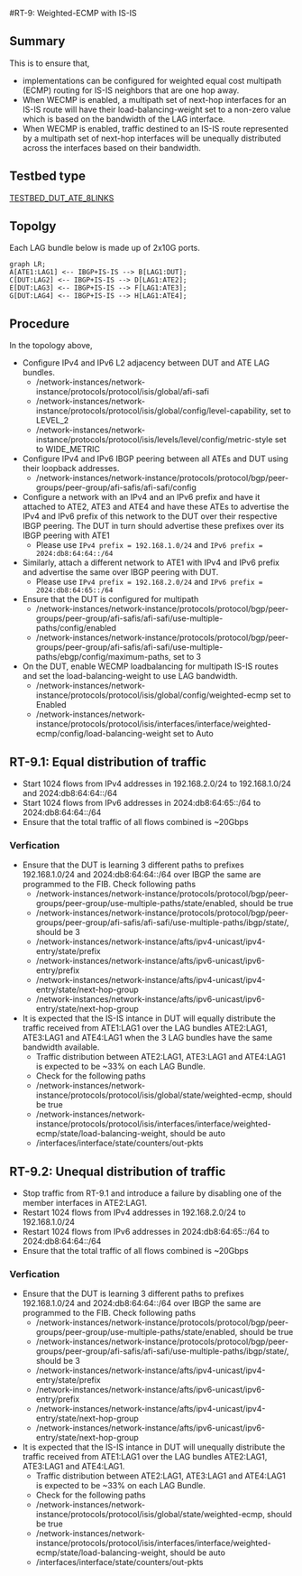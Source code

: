 #RT-9: Weighted-ECMP with IS-IS

## Summary

This is to ensure that,
* implementations can be configured for weighted equal cost multipath (ECMP) routing for IS-IS neighbors that are one hop away. 
* When WECMP is enabled, a multipath set of next-hop interfaces for an IS-IS route will have their load-balancing-weight set to a non-zero value which is based on the bandwidth of the LAG interface.
* When WECMP is enabled, traffic destined to an IS-IS route represented by a multipath set of next-hop interfaces will be unequally distributed across the interfaces based on their bandwidth.



## Testbed type

[TESTBED_DUT_ATE_8LINKS](https://github.com/openconfig/featureprofiles/blob/main/topologies/atedut_8.testbed)

## Topolgy

Each LAG bundle below is made up of 2x10G ports.
```mermaid
graph LR; 
A[ATE1:LAG1] <-- IBGP+IS-IS --> B[LAG1:DUT];
C[DUT:LAG2] <-- IBGP+IS-IS --> D[LAG1:ATE2];
E[DUT:LAG3] <-- IBGP+IS-IS --> F[LAG1:ATE3];
G[DUT:LAG4] <-- IBGP+IS-IS --> H[LAG1:ATE4];
```

## Procedure

In the topology above, 
* Configure IPv4 and IPv6 L2 adjacency between DUT and ATE LAG bundles.
  * /network-instances/network-instance/protocols/protocol/isis/global/afi-safi
  * /network-instances/network-instance/protocols/protocol/isis/global/config/level-capability, set to LEVEL_2
  * /network-instances/network-instance/protocols/protocol/isis/levels/level/config/metric-style set to WIDE_METRIC
* Configure IPv4 and IPv6 IBGP peering between all ATEs and DUT using their loopback addresses.
  * /network-instances/network-instance/protocols/protocol/bgp/peer-groups/peer-group/afi-safis/afi-safi/config
* Configure a network with an IPv4 and an IPv6 prefix and have it attached to ATE2, ATE3 and ATE4 and have these ATEs to advertise the IPv4 and IPv6 prefix of this network to the DUT over their respective IBGP peering. The DUT in turn should advertise these prefixes over its IBGP peering with ATE1
  * Please use `IPv4 prefix = 192.168.1.0/24` and `IPv6 prefix = 2024:db8:64:64::/64`
* Similarly, attach a different network to ATE1 with IPv4 and IPv6 prefix and advertise the same over IBGP peering with DUT.
  * Please use `IPv4 prefix = 192.168.2.0/24` and `IPv6 prefix = 2024:db8:64:65::/64`
* Ensure that the DUT is configured for multipath
  * /network-instances/network-instance/protocols/protocol/bgp/peer-groups/peer-group/afi-safis/afi-safi/use-multiple-paths/config/enabled
  * /network-instances/network-instance/protocols/protocol/bgp/peer-groups/peer-group/afi-safis/afi-safi/use-multiple-paths/ebgp/config/maximum-paths, set to 3
* On the DUT, enable WECMP loadbalancing for multipath IS-IS routes and set the load-balancing-weight to use LAG bandwidth.
  * /network-instances/network-instance/protocols/protocol/isis/global/config/weighted-ecmp set to Enabled
  * /network-instances/network-instance/protocols/protocol/isis/interfaces/interface/weighted-ecmp/config/load-balancing-weight set to Auto
  
 
## RT-9.1: Equal distribution of traffic
* Start 1024 flows from IPv4 addresses in 192.168.2.0/24 to 192.168.1.0/24 and 2024:db8:64:64::/64 
* Start 1024 flows from IPv6 addresses in 2024:db8:64:65::/64 to 2024:db8:64:64::/64
* Ensure that the total traffic of all flows combined is ~20Gbps
### Verfication
* Ensure that the DUT is learning 3 different paths to prefixes 192.168.1.0/24 and 2024:db8:64:64::/64 over IBGP the same are programmed to the FIB. Check following paths
  * /network-instances/network-instance/protocols/protocol/bgp/peer-groups/peer-group/use-multiple-paths/state/enabled, should be true
  * /network-instances/network-instance/protocols/protocol/bgp/peer-groups/peer-group/afi-safis/afi-safi/use-multiple-paths/ibgp/state/, should be 3
  * /network-instances/network-instance/afts/ipv4-unicast/ipv4-entry/state/prefix
  * /network-instances/network-instance/afts/ipv6-unicast/ipv6-entry/prefix
  * /network-instances/network-instance/afts/ipv4-unicast/ipv4-entry/state/next-hop-group
  * /network-instances/network-instance/afts/ipv6-unicast/ipv6-entry/state/next-hop-group
* It is expected that the IS-IS intance in DUT will equally distribute the traffic received from ATE1:LAG1 over the LAG bundles ATE2:LAG1, ATE3:LAG1 and ATE4:LAG1 when the 3 LAG bundles have the same bandwidth available.
  *  Traffic distribution between ATE2:LAG1, ATE3:LAG1 and ATE4:LAG1 is expected to be ~33% on each LAG Bundle.
  *  Check for the following paths
    *  /network-instances/network-instance/protocols/protocol/isis/global/state/weighted-ecmp, should be true
    *  /network-instances/network-instance/protocols/protocol/isis/interfaces/interface/weighted-ecmp/state/load-balancing-weight, should be auto
    *  /interfaces/interface/state/counters/out-pkts

## RT-9.2: Unequal distribution of traffic
* Stop traffic from RT-9.1 and introduce a failure by disabling one of the member interfaces in ATE2:LAG1.
* Restart 1024 flows from IPv4 addresses in 192.168.2.0/24 to 192.168.1.0/24 
* Restart 1024 flows from IPv6 addresses in 2024:db8:64:65::/64 to 2024:db8:64:64::/64
* Ensure that the total traffic of all flows combined is ~20Gbps
### Verfication
* Ensure that the DUT is learning 3 different paths to prefixes 192.168.1.0/24 and 2024:db8:64:64::/64 over IBGP the same are programmed to the FIB. Check following paths
  * /network-instances/network-instance/protocols/protocol/bgp/peer-groups/peer-group/use-multiple-paths/state/enabled, should be true
  * /network-instances/network-instance/protocols/protocol/bgp/peer-groups/peer-group/afi-safis/afi-safi/use-multiple-paths/ibgp/state/, should be 3
  * /network-instances/network-instance/afts/ipv4-unicast/ipv4-entry/state/prefix
  * /network-instances/network-instance/afts/ipv6-unicast/ipv6-entry/prefix
  * /network-instances/network-instance/afts/ipv4-unicast/ipv4-entry/state/next-hop-group
  * /network-instances/network-instance/afts/ipv6-unicast/ipv6-entry/state/next-hop-group
* It is expected that the IS-IS intance in DUT will unequally distribute the traffic received from ATE1:LAG1 over the LAG bundles ATE2:LAG1, ATE3:LAG1 and ATE4:LAG1. 
  *  Traffic distribution between ATE2:LAG1, ATE3:LAG1 and ATE4:LAG1 is expected to be ~33% on each LAG Bundle.
  *  Check for the following paths
    *  /network-instances/network-instance/protocols/protocol/isis/global/state/weighted-ecmp, should be true
    *  /network-instances/network-instance/protocols/protocol/isis/interfaces/interface/weighted-ecmp/state/load-balancing-weight, should be auto
    *  /interfaces/interface/state/counters/out-pkts
